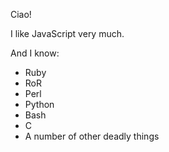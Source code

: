 Ciao!

I like JavaScript very much.

And I know:
 * Ruby
 * RoR
 * Perl
 * Python
 * Bash
 * C
 * A number of other deadly things